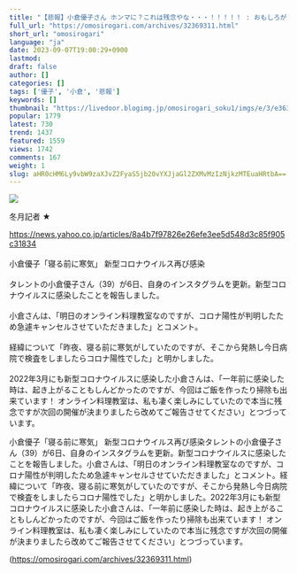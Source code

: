 ```yaml
---
title: "【悲報】小倉優子さん ホンマに？これは残念やな・・・！！！！！ : おもしろがり速報"
full_url: "https://omosirogari.com/archives/32369311.html"
short_url: "omosirogari"
language: "ja"
date: 2023-09-07T19:00:29+0900
lastmod: 
draft: false
author: []
categories: []
tags: ['優子', '小倉', '悲報']
keywords: []
thumbnail: "https://livedoor.blogimg.jp/omosirogari_soku1/imgs/e/3/e3630cd9.jpg"
popular: 1779
latest: 730
trend: 1437
featured: 1559
views: 1742
comments: 167
weight: 1
slug: aHR0cHM6Ly9vbW9zaXJvZ2FyaS5jb20vYXJjaGl2ZXMvMzIzNjkzMTEuaHRtbA==
---
```


![](https://livedoor.blogimg.jp/omosirogari_soku1/imgs/e/3/e3630cd9.jpg)

<div><p>冬月記者 ★ </p><a target='_blank' href='https://news.yahoo.co.jp/articles/8a4b7f97826e26efe3ee5d548d3c85f905c31834'>https://news.yahoo.co.jp/articles/8a4b7f97826e26efe3ee5d548d3c85f905c31834</a> <br> <br> 小倉優子「寝る前に寒気」 新型コロナウイルス再び感染 <br> <br> タレントの小倉優子さん（39）が6日、自身のインスタグラムを更新。新型コロナウイルスに感染したことを報告しました。 <br> <br> 小倉さんは、「明日のオンライン料理教室なのですが、コロナ陽性が判明したため急遽キャンセルさせていただきました」とコメント。 <br> <br> 経緯について「昨夜、寝る前に寒気がしていたのですが、そこから発熱し今日病院で検査をしましたらコロナ陽性でした」と明かしました。 <br> <br> 2022年3月にも新型コロナウイルスに感染した小倉さんは、「一年前に感染した時は、起き上がることもしんどかったのですが、今回はご飯を作ったり掃除も出来ています！ オンライン料理教室は、私も凄く楽しみにしていたので本当に残念ですが次回の開催が決まりましたら改めてご報告させてください」とつづっています。 <p>小倉優子「寝る前に寒気」 新型コロナウイルス再び感染タレントの小倉優子さん（39）が6日、自身のインスタグラムを更新。新型コロナウイルスに感染したことを報告しました。小倉さんは、「明日のオンライン料理教室なのですが、コロナ陽性が判明したため急遽キャンセルさせていただきました」とコメント。経緯について「昨夜、寝る前に寒気がしていたのですが、そこから発熱し今日病院で検査をしましたらコロナ陽性でした」と明かしました。2022年3月にも新型コロナウイルスに感染した小倉さんは、「一年前に感染した時は、起き上がることもしんどかったのですが、今回はご飯を作ったり掃除も出来ています！ オンライン料理教室は、私も凄く楽しみにしていたので本当に残念ですが次回の開催が決まりましたら改めてご報告させてください」とつづっています。</p></div>

(https://omosirogari.com/archives/32369311.html)
